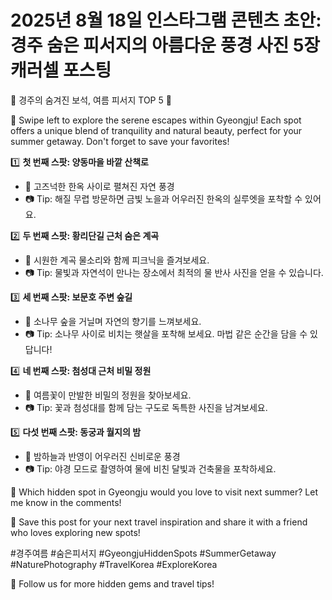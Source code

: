 # 2025년 8월 18일 인스타그램 콘텐츠 초안: 경주 숨은 피서지의 아름다운 풍경 사진 5장 캐러셀 포스팅

🌊 경주의 숨겨진 보석, 여름 피서지 TOP 5 🌿

📸 Swipe left to explore the serene escapes within Gyeongju! Each spot offers a unique blend of tranquility and natural beauty, perfect for your summer getaway. Don't forget to save your favorites!

1️⃣ **첫 번째 스팟: 양동마을 바깥 산책로**
   - 🌳 고즈넉한 한옥 사이로 펼쳐진 자연 풍경
   - 📷 Tip: 해질 무렵 방문하면 금빛 노을과 어우러진 한옥의 실루엣을 포착할 수 있어요.

2️⃣ **두 번째 스팟: 황리단길 근처 숨은 계곡**
   - 🌊 시원한 계곡 물소리와 함께 피크닉을 즐겨보세요.
   - 📷 Tip: 물빛과 자연석이 만나는 장소에서 최적의 물 반사 사진을 얻을 수 있습니다.

3️⃣ **세 번째 스팟: 보문호 주변 숲길**
   - 🌲 소나무 숲을 거닐며 자연의 향기를 느껴보세요.
   - 📷 Tip: 소나무 사이로 비치는 햇살을 포착해 보세요. 마법 같은 순간을 담을 수 있답니다!

4️⃣ **네 번째 스팟: 첨성대 근처 비밀 정원**
   - 🌸 여름꽃이 만발한 비밀의 정원을 찾아보세요.
   - 📷 Tip: 꽃과 첨성대를 함께 담는 구도로 독특한 사진을 남겨보세요.

5️⃣ **다섯 번째 스팟: 동궁과 월지의 밤**
   - 🌙 밤하늘과 반영이 어우러진 신비로운 풍경
   - 📷 Tip: 야경 모드로 촬영하여 물에 비친 달빛과 건축물을 포착하세요.

💬 Which hidden spot in Gyeongju would you love to visit next summer? Let me know in the comments!

🔖 Save this post for your next travel inspiration and share it with a friend who loves exploring new spots!

#경주여름 #숨은피서지 #GyeongjuHiddenSpots #SummerGetaway #NaturePhotography #TravelKorea #ExploreKorea

🌟 Follow us for more hidden gems and travel tips!